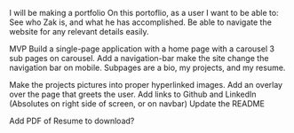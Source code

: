 I will be making a portfolio
On this portoflio, as a user I want to be able to:
See who Zak is, and what he has accomplished.
Be able to navigate the website for any relevant details easily.

MVP
Build a single-page application with a home page with a carousel
3 sub pages on carousel.
Add a navigation-bar
make the site change the navigation bar on mobile.
Subpages are a bio, my projects, and my resume.

Make the projects pictures into proper hyperlinked images.
Add an overlay over the page that greets the user.
Add links to Github and LinkedIn (Absolutes on right side of screen, or on navbar)
Update the README

Add PDF of Resume to download?
